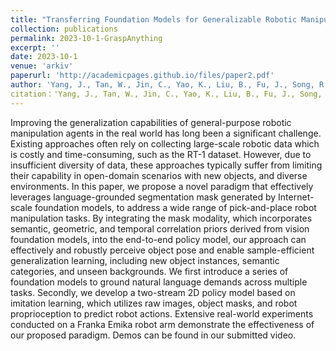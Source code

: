 ```yaml
---
title: "Transferring Foundation Models for Generalizable Robotic Manipulation"
collection: publications
permalink: 2023-10-1-GraspAnything
excerpt: ''
date: 2023-10-1
venue: 'arkiv'
paperurl: 'http://academicpages.github.io/files/paper2.pdf'
author: 'Yang, J., Tan, W., Jin, C., Yao, K., Liu, B., Fu, J., Song, R., & Wang, L.'
citation：'Yang, J., Tan, W., Jin, C., Yao, K., Liu, B., Fu, J., Song, R., & Wang, L.'
---
```

Improving the generalization capabilities of general-purpose robotic manipulation agents in the real world has long been a significant challenge. Existing approaches often rely on collecting large-scale robotic data which is costly and time-consuming, such as the RT-1 dataset. However, due to insufficient diversity of data, these approaches typically suffer from limiting their capability in open-domain scenarios with new objects, and diverse environments. In this paper, we propose a novel paradigm that effectively leverages language-grounded segmentation mask generated by Internet-scale foundation models, to address a wide range of pick-and-place robot manipulation tasks. By integrating the mask modality, which incorporates semantic, geometric, and temporal correlation priors derived from vision foundation models, into the end-to-end policy model, our approach can effectively and robustly perceive object pose and enable sample-efficient generalization learning, including new object instances, semantic categories, and unseen backgrounds. We first introduce a series of foundation models to ground natural language demands across multiple tasks. Secondly, we develop a two-stream 2D policy model based on imitation learning, which utilizes raw images, object masks, and robot proprioception to predict robot actions. Extensive real-world experiments conducted on a Franka Emika robot arm demonstrate the effectiveness of our proposed paradigm. Demos can be found in our submitted video.

